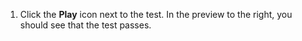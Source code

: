 1. Click the **Play** icon next to the test. In the preview to the right, you should see that the test passes.